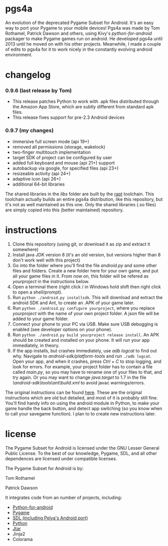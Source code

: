# pgs4a
An evolution of the deprecated Pygame Subset for Android. It's an easy way to port your Pygame to your mobile devices!
Pgs4a was made by Tom Rothamel, Patrick Dawson and others, using Kivy's *python-for-android* packager to make Pygame games run on android.
He developed pgs4a until 2013 until he moved on with his other projects.
Meanwhile, I made a couple of edits to pgs4a for it to work nicely in the constantly evolving android environment.

# changelog

### 0.9.6 (last release by Tom)
* This release patches Python to work with .apk files distributed through the Amazon App Store, which are subtly different from standard apk files.
* This release fixes support for pre-2.3 Android devices

### 0.9.7 (my changes)
* immersive full screen mode (api 19+)
* removed all permissions (storage, wakelock)
* two-finger multitouch implementation
* target SDK of project can be configured by user
* added full keyboard and mouse (api 21+) support
* autobackup via google, for specified files (api 23+)
* resizeable activity (api 24+)
* adaptive icon (api 26+)
* additional 64-bit libraries

The shared libraries in the *libs* folder are built by the [rapt](https://github.com/startgridsrc/rapt) toolchain. This toolchain actually builds an entire pgs4a distribution, like this repository, but it's not as well maintained as this one. Only the shared libraries (.so files) are simply copied into this (better maintained) repository. 

# instructions
1. Clone this repository (using git, or download it as zip and extract it somewhere)
1. Install java JDK version 8 (it's an old version, but versions higher than 8 don't work well with this project)
1. Go into the folder where you'll find the file *android.py* and some other files and folders. Create a new folder here for your own game, and put all your game files in it. From now on, this folder will be refered as *yourproject* in the instructions below.
1. Open a terminal there (right click / in Windows hold shift then right click to open a shell/prompt).
1. Run `python ./android.py installsdk`. This will download and extract the android SDK and Ant, to create an .APK of your game later.
1. Run `python ./android.py configure yourproject`, where you replace *yourproject* with the name of your own project folder. A json file will be added to your game folder.
1. Connect your phone to your PC via USB. Make sure USB debugging is enabled (see developer options on your phone).
1. Run `python ./android.py build yourproject release install`. An APK should be created and installed on your phone. It will run your app immediately, in theory.
1. If the app installs, but crashes immediately, use *adb logcat* to find out why. Navigate to *android-sdk/platform-tools* and run `./adb logcat`. Open your app, and when it crashes, press *Ctrl + C* to stop logging, and look for errors. For example, your project folder has to contain a file called *main.py*, so you may have to rename one of your files to that, and try again. Or you may want to change *java.target* to 1.7 in the file *\android-sdk\tools\ant\build.xml* to avoid javac warnings/errors.

The original instructions can be found [here](https://github.com/startgridsrc/rapt/blob/master/doc/android-packaging.rst).
These are the original instructions which are old but detailed, and most of it is probably still fine. You'll find handy info on using the android module in Python, to make your game handle the back button, and detect app switching (so you know when to call your savegame function). I plan to to create new instructions later.

# license
The Pygame Subset for Android is licensed under the GNU Lesser General Public License. To the best of our knowledge, Pygame, SDL, and all other dependences are licensed under compatible licenses.

The Pygame Subset for Android is by:

Tom Rothamel

Patrick Dawson

It integrates code from an number of projects, including:

* [Python-for-android](https://github.com/kivy/python-for-android)
* [Pygame](https://www.pygame.org/news)
* [SDL (including Pelya's Android port)](https://github.com/pelya/commandergenius)
* [Python](https://www.python.org/)
* [Jtar](https://github.com/kamranzafar/jtar)
* Jinja2
* Colorama
